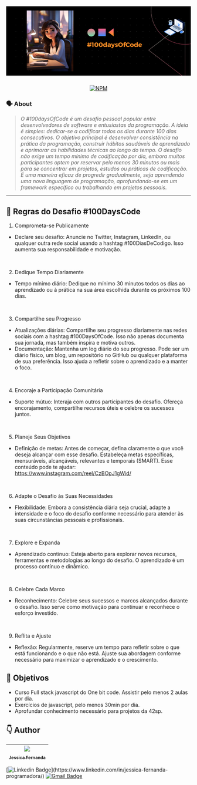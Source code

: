 <h1 align="center">
	<img alt="capa code" src="./img/code.png" />
 </h1>

 <div align="center">

[![NPM](https://img.shields.io/npm/l/react)](https://github.com/nandajfa/100daysOfCode/blob/main/LICENSE)

 </div>

### 🗣️ About

> _O #100daysOfCode é um desafio pessoal popular entre desenvolvedores de software e entusiastas da programação. A ideia é simples: dedicar-se a codificar todos os dias durante 100 dias consecutivos. O objetivo principal é desenvolver consistência na prática da programação, construir hábitos saudáveis de aprendizado e aprimorar as habilidades técnicas ao longo do tempo. O desafio não exige um tempo mínimo de codificação por dia, embora muitos participantes optem por reservar pelo menos 30 minutos ou mais para se concentrar em projetos, estudos ou práticas de codificação. É uma maneira eficaz de progredir gradualmente, seja aprendendo uma nova linguagem de programação, aprofundando-se em um framework específico ou trabalhando em projetos pessoais._

---

🖖 Regras do Desafio #100DaysCode
---

1. Comprometa-se Publicamente

* Declare seu desafio: Anuncie no Twitter, Instagram, LinkedIn, ou qualquer outra rede social usando a hashtag #100DiasDeCodigo. Isso aumenta sua responsabilidade e motivação.
<br>

2. Dedique Tempo Diariamente
* Tempo mínimo diário: Dedique no mínimo 30 minutos todos os dias ao aprendizado ou à prática na sua área escolhida durante os próximos 100 dias.
<br>

3. Compartilhe seu Progresso
* Atualizações diárias: Compartilhe seu progresso diariamente nas redes sociais com a hashtag #100DaysOfCode. Isso não apenas documenta sua jornada, mas também inspira e motiva outros.
* Documentação: Mantenha um log diário do seu progresso. Pode ser um diário físico, um blog, um repositório no GitHub ou qualquer plataforma de sua preferência. Isso ajuda a refletir sobre o aprendizado e a manter o foco.
<br>

4. Encoraje a Participação Comunitária
* Suporte mútuo: Interaja com outros participantes do desafio. Ofereça encorajamento, compartilhe recursos úteis e celebre os sucessos juntos.
<br>

5. Planeje Seus Objetivos
* Definição de metas: Antes de começar, defina claramente o que você deseja alcançar com esse desafio. Estabeleça metas específicas, mensuráveis, alcançáveis, relevantes e temporais (SMART). Esse conteúdo pode te ajudar: https://www.instagram.com/reel/CzBOpJ1gWid/
<br>

6. Adapte o Desafio às Suas Necessidades
* Flexibilidade: Embora a consistência diária seja crucial, adapte a intensidade e o foco do desafio conforme necessário para atender às suas circunstâncias pessoais e profissionais.
<br>

7. Explore e Expanda
* Aprendizado contínuo: Esteja aberto para explorar novos recursos, ferramentas e metodologias ao longo do desafio. O aprendizado é um processo contínuo e dinâmico.
<br>

8. Celebre Cada Marco
* Reconhecimento: Celebre seus sucessos e marcos alcançados durante o desafio. Isso serve como motivação para continuar e reconhece o esforço investido.
<br>

9. Reflita e Ajuste
* Reflexão: Regularmente, reserve um tempo para refletir sobre o que está funcionando e o que não está. Ajuste sua abordagem conforme necessário para maximizar o aprendizado e o crescimento.

## 🎯  Objetivos

* Curso Full stack javascript do One bit code. Assistir pelo menos 2 aulas por dia.
* Exercícios de javascript, pelo menos 30min por dia.
* Aprofundar conhecimento necessário para projetos da 42sp.

## 👇 Author

 | [<img src="https://avatars.githubusercontent.com/u/80687429?v=4" width=115><br><sub>Jessica Fernanda</sub>](https://github.com/nandajfa) |
 | :---: |
 
 [![Linkedin Badge](https://img.shields.io/badge/-Jessica-blue?style=flat-square&logo=Linkedin&logoColor=white&link=https://[https://www.linkedin.com/in/jessica-fernanda-programadora/](https://www.linkedin.com/in/jessica-fernanda-programadora/))](https://www.linkedin.com/in/jessica-fernanda-programadora/)
[![Gmail Badge](https://img.shields.io/badge/-nanda.jfa@gmail.com-c14438?style=flat-square&logo=Gmail&logoColor=white&link=mailto:nanda.jfa@gmail.com)](mailto:nanda.jfa@gmail.com)
